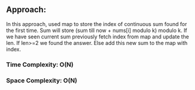 ## Approach:
In this approach, used map to store the index of continuous sum found for the first time. Sum will store (sum till now + nums[i] modulo k) modulo k. If we have seen current sum previously fetch index from map and update the len. If len>=2 we found the answer. Else add this new sum to the map with index.
​
### Time Complexity: O(N)
### Space Complexity: O(N)